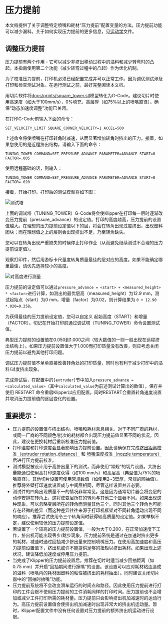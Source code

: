 # 压力提前

本文档提供了关于调整特定喷嘴和耗材“压力提前”配置变量的方法。压力提前功能可以减少漏料。关于如何实现压力提前的更多信息，见[运动学](Kinematics.md)文件。

## 调整压力提前

压力提前有两个作用 - 它可以减少非挤出移动过程中的溢料和减少转弯时的凸起。本指南使用第二个功能（减少转弯过程中的凸起）作为优化机制。

为了校准压力提前，打印机必须已经配置完成并可以正常工作。因为调优测试涉及打印和检查测试对象。在运行测试之前，最好完整阅读本文档。

用切片软件将[docs/prints/square_tower.stl](prints/square_tower.stl)模型转化为G-Code。建议切片时使用高速度（如大于100mm/s），0%填充，高层厚（如75%以上的喷嘴直径）。确保“动态加速度调整”功能已关闭。

在打印G-Code前输入下面的命令：

```
SET_VELOCITY_LIMIT SQUARE_CORNER_VELOCITY=1 ACCEL=500
```

上述命令将使喷嘴在打印转角时减速，从而显著增加转角时挤出的压力。接着，如果您使用的是近程挤出结构，请输入下面的命令：

```
TUNING_TOWER COMMAND=SET_PRESSURE_ADVANCE PARAMETER=ADVANCE START=0 FACTOR=.005
```

使用远程基础的话，则输入：

```
TUNING_TOWER COMMAND=SET_PRESSURE_ADVANCE PARAMETER=ADVANCE START=0 FACTOR=.020
```

接着，开始打印。打印后的测试模型将如下图：

![测试塔](img/tuning_tower.jpg)

上面的调试塔（TUNING_TOWER）G-Code将会使Klipper在打印每一层时逐渐改变压力提前（pressure_advance）的设定值。打印的高度越高，压力提前的设置值越大。在理想的压力提前设定值以下的层，将会在转角出现过度挤出，出现塑料团块；而在理想值之上的层则会出现挤出不足，乃至转角缺失。

您可以在转角出现严重缺失的时候停止打印作业（从而避免继续测试不合理的压力提前设定值）。

观察打印件，然后用游标卡尺量度转角质量最佳的层对应的高度。如果不能确定哪里最佳，请优先选择较小的高度。

![对高度进行测量](img/tune_pa.jpg)

压力提前的设定值可以通过`pressure_advance = <start> + <measured_height> * <factor>`进行计算，如测出的最优层高（measured_height）为12.9 mm，测试起始点（start）为0 mm，增量（factor）为0.02，则计算结果为 `0 + 12.90 *.020=0.258`。

为获得最佳的压力提前设定值，您可以自定义 起始高度（START）和增量（FACTOR）。切记在开始打印前通过调试塔（TUNING_TOWER）命令设置测试值。

典型压力提前的设置值在0.050到1.000之间（较大数值的一则一般出现在远程挤出结构上）。如果压力提前设置值大于1.000而打印质量没有改善，则应考虑关闭压力提前以避免其他打印问题。

调试压力提前值不单单直接改善转角处的打印质量，同时也有利于减少打印中的溢料/过度挤出现象。

完成测试后，在配置中的`[extruder]`节中加入`pressure_advance = <calculated_value>`（其中`calculated_value`为前述测试计算出的数值），保存并使用 RESTART 命令重启Klipper以应用配置。同时RESTART会重置转角速度设置并取消压力提前值的逐层变化的设置。

## 重要提示：

* 压力提前的设置值与挤出结构，喷嘴和耗材息息相关。对于不同厂商的耗材，或同一厂商的不同颜色/批次的耗材都会出现压力提前值显著不同的状况。因此，建议在更换耗材后重新校准压力提前值。
* 打印温度和打印速度会显著影响压力提前设置。因此请确保在完成[挤出距离校准（extruder rotation_distance）](Rotation_Distance.md#calibrating-rotation_distance-on-extruders) 和 [喷嘴温度校准（nozzle temperature）](http://reprap.org/wiki/Triffid_Hunter%27s_Calibration_Guide#Nozzle_Temperature)后进行压力提前校准。
* 测试模型被设计用于高挤出量下的测试，而非使用“常规”的切片设置。大挤出量能通过使用高打印速度获得（如100 mm/s）和高层高（典型值为75%的喷嘴直径）。其他切片设置可使用常规数值（如使用2~3壁厚，常规的回抽值）。推荐将外壁打印速度设置成与中间层相同，尽管这样设置并非必要。
* 测试件的四角出现质量不一的情况非常常见。这是因为通常切片器会将变层的动作安排在转角上，这将使变层所在的转角与其他三个显著不同。如果出现这种现象，可以忽略变层所在的转角而测量其他三个。同时其他三个转角也可能存在轻微的差异（而这种差异往往来源于打印机框架对不同转角运动出现不同的响应）。推荐尝试使用令三个转角同时获得较高质量的设定值。如果举棋不定，建议使用较低的压力提前设定值。
* 若设置了一个较高的压力提前设置值，一般为大于0.200，在正常加速度下工作，挤出机可能出现丢步/跳步现象。压力提前系统是通过在加速时挤出更多的耗材，减速时通过回抽减少挤出量来控制喷嘴压力。在使用高加速度和高压力提前设置值下，挤出机或许不能提供足够的扭矩以挤出耗材。如果出现上述状况，建议降低加速度或停用压力提前。
* 当完成了Klipper的压力提前设置后，推荐在切片时适当减少回抽距离（如0.75 mm）并开启“回抽期间进行擦嘴”的设置。该设置可以应对耗材粘连造成的溢料（喷嘴内的耗材因塑料的粘性被挤出的耗材抽出）。同时建议关闭切片器中的“回抽时抬嘴”功能。
* 压力提前系统将不会改变滑车运行的时间点和路径。因此使用压力提前进行打印的工件会跟不使用压力提前的工件消耗同样的打印时间。压力提前也不会增加或减少工件打印所需的耗材量。压力提前只会影响挤出机加减速时的运动行为。高压力提前设置值会使挤出机加减速时出现非常大的挤出机运动量。暂时，Klipper配置文件中没有任何设置对压力提前的额外挤出机运动进行设限。
